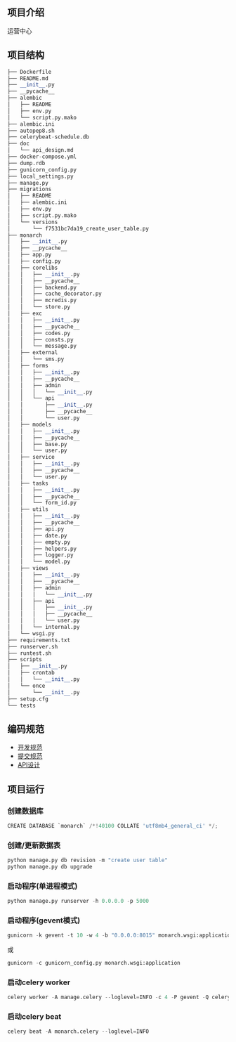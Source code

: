 ## 项目介绍
运营中心

## 项目结构
```python
├── Dockerfile
├── README.md
├── __init__.py
├── __pycache__
├── alembic
│   ├── README
│   ├── env.py
│   └── script.py.mako
├── alembic.ini
├── autopep8.sh
├── celerybeat-schedule.db
├── doc
│   └── api_design.md
├── docker-compose.yml
├── dump.rdb
├── gunicorn_config.py
├── local_settings.py
├── manage.py
├── migrations
│   ├── README
│   ├── alembic.ini
│   ├── env.py
│   ├── script.py.mako
│   └── versions
│       └── f7531bc7da19_create_user_table.py
├── monarch
│   ├── __init__.py
│   ├── __pycache__
│   ├── app.py
│   ├── config.py
│   ├── corelibs
│   │   ├── __init__.py
│   │   ├── __pycache__
│   │   ├── backend.py
│   │   ├── cache_decorator.py
│   │   ├── mcredis.py
│   │   └── store.py
│   ├── exc
│   │   ├── __init__.py
│   │   ├── __pycache__
│   │   ├── codes.py
│   │   ├── consts.py
│   │   └── message.py
│   ├── external
│   │   └── sms.py
│   ├── forms
│   │   ├── __init__.py
│   │   ├── __pycache__
│   │   ├── admin
│   │   │   └── __init__.py
│   │   └── api
│   │       ├── __init__.py
│   │       ├── __pycache__
│   │       └── user.py
│   ├── models
│   │   ├── __init__.py
│   │   ├── __pycache__
│   │   ├── base.py
│   │   └── user.py
│   ├── service
│   │   ├── __init__.py
│   │   ├── __pycache__
│   │   └── user.py
│   ├── tasks
│   │   ├── __init__.py
│   │   ├── __pycache__
│   │   └── form_id.py
│   ├── utils
│   │   ├── __init__.py
│   │   ├── __pycache__
│   │   ├── api.py
│   │   ├── date.py
│   │   ├── empty.py
│   │   ├── helpers.py
│   │   ├── logger.py
│   │   └── model.py
│   ├── views
│   │   ├── __init__.py
│   │   ├── __pycache__
│   │   ├── admin
│   │   │   └── __init__.py
│   │   ├── api
│   │   │   ├── __init__.py
│   │   │   ├── __pycache__
│   │   │   └── user.py
│   │   └── internal.py
│   └── wsgi.py
├── requirements.txt
├── runserver.sh
├── runtest.sh
├── scripts
│   ├── __init__.py
│   ├── crontab
│   │   └── __init__.py
│   └── once
│       └── __init__.py
├── setup.cfg
└── tests
```

## 编码规范
- [开发规范](https://gitlab.zhiyantek.com/webot-dev/wiki/blob/master/docs/%E5%BC%80%E5%8F%91%E8%A7%84%E8%8C%83/%E5%BC%80%E5%8F%91%E8%A7%84%E8%8C%83.md)
- [提交规范](https://gitlab.zhiyantek.com/webot-dev/wiki/blob/master/docs/%E5%BC%80%E5%8F%91%E8%A7%84%E8%8C%83/Git%E6%8F%90%E4%BA%A4%E8%A7%84%E8%8C%83.md)
- [API设计](https://gitlab.zhiyantek.com/webot-dev/wiki/blob/master/docs/%E5%BC%80%E5%8F%91%E8%A7%84%E8%8C%83/API%E8%AE%BE%E8%AE%A1.md)

## 项目运行
### 创建数据库
```python
CREATE DATABASE `monarch` /*!40100 COLLATE 'utf8mb4_general_ci' */;
```

### 创建/更新数据表
```python
python manage.py db revision -m "create user table"
python manage.py db upgrade
```

### 启动程序(单进程模式)
```python
python manage.py runserver -h 0.0.0.0 -p 5000
```

### 启动程序(gevent模式)
```python
gunicorn -k gevent -t 10 -w 4 -b "0.0.0.0:8015" monarch.wsgi:application
```
或
```python
gunicorn -c gunicorn_config.py monarch.wsgi:application
```

### 启动celery worker
```python
celery worker -A manage.celery --loglevel=INFO -c 4 -P gevent -Q celery
```

### 启动celery beat
```python
celery beat -A monarch.celery --loglevel=INFO
```
